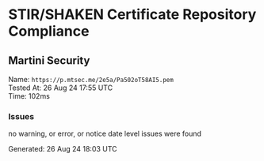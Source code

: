 # STIR/SHAKEN Certificate Repository Compliance

## Martini Security

Name: `https://p.mtsec.me/2e5a/Pa502oT58AI5.pem`\
Tested At: 26 Aug 24 17:55 UTC\
Time: 102ms

### Issues

no warning, or error, or notice date level issues were found

Generated: 26 Aug 24 18:03 UTC